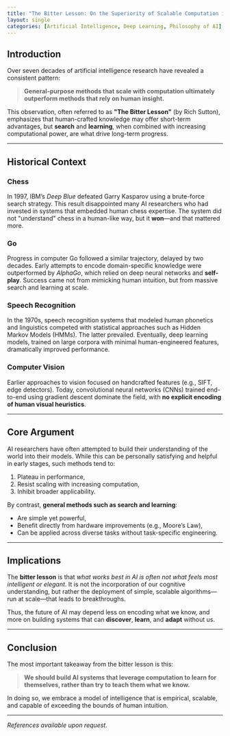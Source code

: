 ```yaml
---
title: "The Bitter Lesson: On the Superiority of Scalable Computation in AI"
layout: single
categories: [Artificial Intelligence, Deep Learning, Philosophy of AI]
---
```


## Introduction

Over seven decades of artificial intelligence research have revealed a consistent pattern:  
> **General-purpose methods that scale with computation ultimately outperform methods that rely on human insight.**

This observation, often referred to as **"The Bitter Lesson"** (by Rich Sutton), emphasizes that human-crafted knowledge may offer short-term advantages, but **search** and **learning**, when combined with increasing computational power, are what drive long-term progress.

---

## Historical Context

### Chess

In 1997, IBM’s *Deep Blue* defeated Garry Kasparov using a brute-force search strategy. This result disappointed many AI researchers who had invested in systems that embedded human chess expertise. The system did not "understand" chess in a human-like way, but it **won**—and that mattered more.

### Go

Progress in computer Go followed a similar trajectory, delayed by two decades. Early attempts to encode domain-specific knowledge were outperformed by *AlphaGo*, which relied on deep neural networks and **self-play**. Success came not from mimicking human intuition, but from massive search and learning at scale.

### Speech Recognition

In the 1970s, speech recognition systems that modeled human phonetics and linguistics competed with statistical approaches such as Hidden Markov Models (HMMs). The latter prevailed. Eventually, deep learning models, trained on large corpora with minimal human-engineered features, dramatically improved performance.

### Computer Vision

Earlier approaches to vision focused on handcrafted features (e.g., SIFT, edge detectors). Today, convolutional neural networks (CNNs) trained end-to-end using gradient descent dominate the field, with **no explicit encoding of human visual heuristics**.

---

## Core Argument

AI researchers have often attempted to build their understanding of the world into their models. While this can be personally satisfying and helpful in early stages, such methods tend to:

1. Plateau in performance,
2. Resist scaling with increasing computation,
3. Inhibit broader applicability.

By contrast, **general methods such as search and learning**:
- Are simple yet powerful,
- Benefit directly from hardware improvements (e.g., Moore’s Law),
- Can be applied across diverse tasks without task-specific engineering.

---

## Implications

The **bitter lesson** is that *what works best in AI is often not what feels most intelligent or elegant*. It is not the incorporation of our cognitive understanding, but rather the deployment of simple, scalable algorithms—run at scale—that leads to breakthroughs.

Thus, the future of AI may depend less on encoding what we know, and more on building systems that can **discover**, **learn**, and **adapt** without us.

---

## Conclusion

The most important takeaway from the bitter lesson is this:

> **We should build AI systems that leverage computation to learn for themselves, rather than try to teach them what we know.**

In doing so, we embrace a model of intelligence that is empirical, scalable, and capable of exceeding the bounds of human intuition.

---

*References available upon request.*
